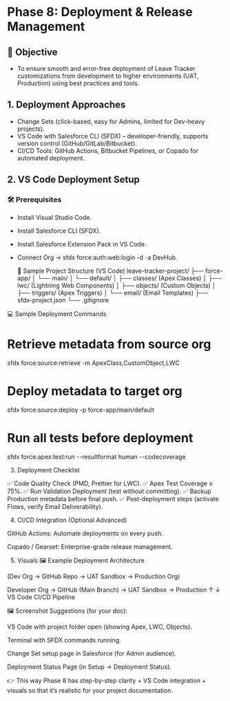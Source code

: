 # Phase 8: Deployment & Release Management
## 🔹 Objective

- To ensure smooth and error-free deployment of Leave Tracker customizations from development to higher environments (UAT, Production) using best practices and tools.

## 1. Deployment Approaches

- Change Sets (click-based, easy for Admins, limited for Dev-heavy projects).
- VS Code with Salesforce CLI (SFDX) – developer-friendly, supports version control (GitHub/GitLab/Bitbucket).
- CI/CD Tools: GitHub Actions, Bitbucket Pipelines, or Copado for automated deployment.

## 2. VS Code Deployment Setup
### 🛠️ Prerequisites
- Install Visual Studio Code.
- Install Salesforce CLI (SFDX).
- Install Salesforce Extension Pack in VS Code.
- Connect Org → sfdx force:auth:web:login -d -a DevHub.

    📂 Sample Project Structure (VS Code)
    leave-tracker-project/
     ├── force-app/
     │    └── main/
     │         └── default/
     │              ├── classes/        (Apex Classes)
     │              ├── lwc/            (Lightning Web Components)
     │              ├── objects/        (Custom Objects)
     │              ├── triggers/       (Apex Triggers)
     │              └── email/          (Email Templates)
     ├── sfdx-project.json
     └── .gitignore

💻 Sample Deployment Commands
# Retrieve metadata from source org
sfdx force:source:retrieve -m ApexClass,CustomObject,LWC

# Deploy metadata to target org
sfdx force:source:deploy -p force-app/main/default

# Run all tests before deployment
sfdx force:apex:test:run --resultformat human --codecoverage

3. Deployment Checklist

✅ Code Quality Check (PMD, Prettier for LWC).
✅ Apex Test Coverage ≥ 75%.
✅ Run Validation Deployment (test without committing).
✅ Backup Production metadata before final push.
✅ Post-deployment steps (activate Flows, verify Email Deliverability).

4. CI/CD Integration (Optional Advanced)

GitHub Actions: Automate deployments on every push.

Copado / Gearset: Enterprise-grade release management.

5. Visuals
🖼️ Example Deployment Architecture

(Dev Org → GitHub Repo → UAT Sandbox → Production Org)

Developer Org → GitHub (Main Branch) → UAT Sandbox → Production
         ↑               ↓
       VS Code       CI/CD Pipeline

🖼️ Screenshot Suggestions (for your doc):

VS Code with project folder open (showing Apex, LWC, Objects).

Terminal with SFDX commands running.

Change Set setup page in Salesforce (for Admin audience).

Deployment Status Page (in Setup → Deployment Status).

👉 This way Phase 8 has step-by-step clarity + VS Code integration + visuals so that it’s realistic for your project documentation.
